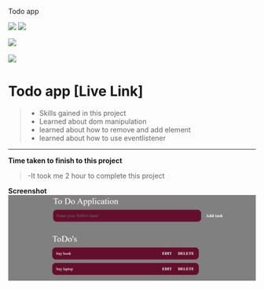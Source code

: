 Todo app

![](https://img.shields.io/badge/Full%20stack--Js%20%20bootcamp-Ineuron%20-yellowgreen)
![](https://img.shields.io/badge/Hitesh%20choudhary-LCO-orange)

![](https://img.shields.io/badge/HTML--CSS-JAVASCRIPT-yellowgreen)


![](https://img.shields.io/badge/Rishu%20srivastava-BCA-orange)

# **Todo app** [Live Link]
 >- Skills gained in this project
 >- Learned about dom manipulation
 >- learned about how to remove and add element
 >- learned about how to use eventlistener
 
 ***
 **Time taken to finish to this project**
 
 >-It took me 2 hour to complete this project 

 **Screenshot**
 ![](./screenshot/todo.png)